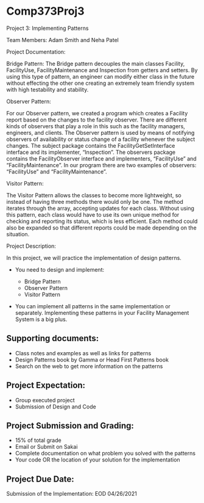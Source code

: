 # Comp373Proj3

Project 3: Implementing Patterns

Team Members:
Adam Smith and Neha Patel


Project Documentation:

Bridge Pattern:
The Bridge pattern decouples the main classes Facility, FacilityUse, FacilityMaintenance and Inspection from getters and setters. By using this type of pattern, an engineer can modify either class in the future without effecting the other one creating an extremely team friendly system with high testability and stability. 

Observer Pattern:

For our Observer pattern, we created a program which creates a Facility report based on the  changes to the facility observer. There are different kinds of observers that play a role in this such as the facility managers, engineers, and clients. The Observer pattern is used by means of notifying observers of availability or status change of a facility whenever the subject changes. The subject package contains the FacilityGetSetInterface interface and its implementer, “Inspection”. The observers package contains the FacilityObserver interface and implementers, “FacilityUse” and “FacilityMaintenance”. In our program there are two examples of observers: “FacilityUse” and “FacilityMaintenance”.


Visitor Pattern:

The Visitor Pattern allows the classes to become more lightweight, so instead of having three methods there would only be one. The method iterates through the array, accepting updates for each class. Without using this pattern, each class would have to use its own unique method for checking and reporting its status, which is less efficient. Each method could also be expanded so that different reports could be made depending on the situation. 

Project Description:

In this project, we will practice the implementation of design patterns.


- You need to design and implement:
    - Bridge Pattern
    - Observer Pattern
    - Visitor Pattern

- You can implement all patterns in the same implementation or separately. Implementing these patterns in your Facility Management System is a big plus.


## Supporting documents:

- Class notes and examples as well as links for patterns
- Design Patterns book by Gamma or Head First Patterns book
- Search on the web to get more information on the patterns

## Project Expectation:

- Group executed project
- Submission of Design and Code

## Project Submission and Grading:

- 15% of total grade
- Email or Submit on Sakai
- Complete documentation on what problem you solved with the patterns
- Your code OR the location of your solution for the implementation

## Project Due Date:

Submission of the Implementation: EOD 04/26/2021
